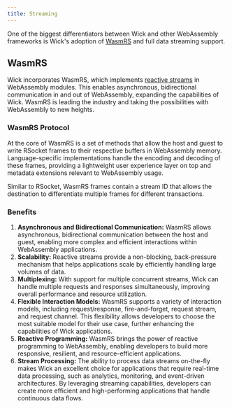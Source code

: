 ```yaml
---
title: Streaming
---
```

One of the biggest differentiators between Wick and other WebAssembly frameworks is Wick's adoption of [WasmRS](https://github.com/wasmrs/docs/blob/main/wasmrs.md) and full data streaming support.

## WasmRS
Wick incorporates WasmRS, which implements [reactive streams](https://www.reactive-streams.org/) in WebAssembly modules. This enables asynchronous, bidirectional communication in and out of WebAssembly, expanding the capabilities of Wick. WasmRS is leading the industry and taking the possibilities with WebAssembly to new heights.

### WasmRS Protocol
At the core of WasmRS is a set of methods that allow the host and guest to write RSocket frames to their respective buffers in WebAssembly memory. Language-specific implementations handle the encoding and decoding of these frames, providing a lightweight user experience layer on top and metadata extensions relevant to WebAssembly usage.

Similar to RSocket, WasmRS frames contain a stream ID that allows the destination to differentiate multiple frames for different transactions.

### Benefits
1. **Asynchronous and Bidirectional Communication:** WasmRS allows asynchronous, bidirectional communication between the host and guest, enabling more complex and efficient interactions within WebAssembly applications.
2. **Scalability:** Reactive streams provide a non-blocking, back-pressure mechanism that helps applications scale by efficiently handling large volumes of data.
3. **Multiplexing:** With support for multiple concurrent streams, Wick can handle multiple requests and responses simultaneously, improving overall performance and resource utilization.
4. **Flexible Interaction Models:** WasmRS supports a variety of interaction models, including request/response, fire-and-forget, request stream, and request channel. This flexibility allows developers to choose the most suitable model for their use case, further enhancing the capabilities of Wick applications.
5. **Reactive Programming:** WasmRS brings the power of reactive programming to WebAssembly, enabling developers to build more responsive, resilient, and resource-efficient applications.
6. **Stream Processing:** The ability to process data streams on-the-fly makes Wick an excellent choice for applications that require real-time data processing, such as analytics, monitoring, and event-driven architectures. By leveraging streaming capabilities, developers can create more efficient and high-performing applications that handle continuous data flows.